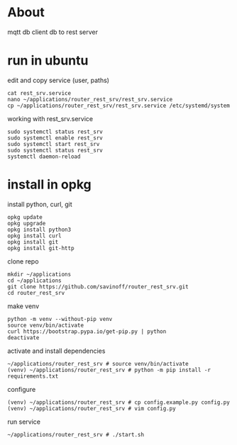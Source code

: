 # About

mqtt db client
db to rest server

# run in ubuntu
edit and copy service (user, paths)

    cat rest_srv.service
    nano ~/applications/router_rest_srv/rest_srv.service
    cp ~/applications/router_rest_srv/rest_srv.service /etc/systemd/system

working with rest_srv.service

    sudo systemctl status rest_srv
    sudo systemctl enable rest_srv
    sudo systemctl start rest_srv
    sudo systemctl status rest_srv
    systemctl daemon-reload

# install in opkg
install python, curl, git

    opkg update
    opkg upgrade
    opkg install python3
    opkg install curl
    opkg install git
    opkg install git-http

clone repo

    mkdir ~/applications
    cd ~/applications
    git clone https://github.com/savinoff/router_rest_srv.git
    cd router_rest_srv

make venv

    python -m venv --without-pip venv
    source venv/bin/activate
    curl https://bootstrap.pypa.io/get-pip.py | python
    deactivate

activate and install dependencies

    ~/applications/router_rest_srv # source venv/bin/activate
    (venv) ~/applications/router_rest_srv # python -m pip install -r requirements.txt

configure

    (venv) ~/applications/router_rest_srv # cp config.example.py config.py
    (venv) ~/applications/router_rest_srv # vim config.py

run service

    ~/applications/router_rest_srv # ./start.sh
